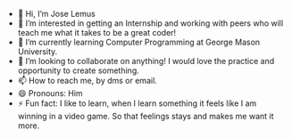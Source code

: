 - 👋 Hi, I’m Jose Lemus
- 👀 I’m interested in getting an Internship and working with peers who will teach me what it takes to be a great coder!
- 🌱 I’m currently learning Computer Programming at George Mason University.
- 💞️ I’m looking to collaborate on anything! I would love the practice and opportunity to create something.
- 📫 How to reach me, by dms or email.
- 😄 Pronouns: Him
- ⚡ Fun fact: I like to learn, when I learn something it feels like I am winning in a video game. So that feelings stays and makes me want it more.

<!---
hastery/hastery is a ✨ special ✨ repository because its `README.md` (this file) appears on your GitHub profile.
You can click the Preview link to take a look at your changes.
--->

